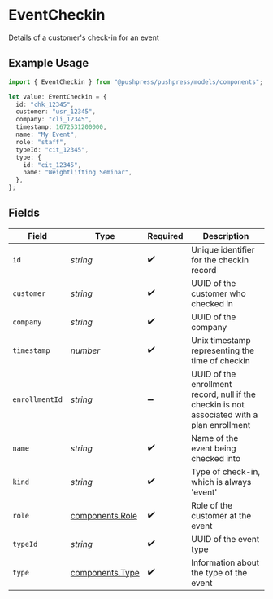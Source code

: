 # EventCheckin

Details of a customer's check-in for an event

## Example Usage

```typescript
import { EventCheckin } from "@pushpress/pushpress/models/components";

let value: EventCheckin = {
  id: "chk_12345",
  customer: "usr_12345",
  company: "cli_12345",
  timestamp: 1672531200000,
  name: "My Event",
  role: "staff",
  typeId: "cit_12345",
  type: {
    id: "cit_12345",
    name: "Weightlifting Seminar",
  },
};
```

## Fields

| Field                                                                                       | Type                                                                                        | Required                                                                                    | Description                                                                                 |
| ------------------------------------------------------------------------------------------- | ------------------------------------------------------------------------------------------- | ------------------------------------------------------------------------------------------- | ------------------------------------------------------------------------------------------- |
| `id`                                                                                        | *string*                                                                                    | :heavy_check_mark:                                                                          | Unique identifier for the checkin record                                                    |
| `customer`                                                                                  | *string*                                                                                    | :heavy_check_mark:                                                                          | UUID of the customer who checked in                                                         |
| `company`                                                                                   | *string*                                                                                    | :heavy_check_mark:                                                                          | UUID of the company                                                                         |
| `timestamp`                                                                                 | *number*                                                                                    | :heavy_check_mark:                                                                          | Unix timestamp representing the time of checkin                                             |
| `enrollmentId`                                                                              | *string*                                                                                    | :heavy_minus_sign:                                                                          | UUID of the enrollment record, null if the checkin is not associated with a plan enrollment |
| `name`                                                                                      | *string*                                                                                    | :heavy_check_mark:                                                                          | Name of the event being checked into                                                        |
| `kind`                                                                                      | *string*                                                                                    | :heavy_check_mark:                                                                          | Type of check-in, which is always 'event'                                                   |
| `role`                                                                                      | [components.Role](../../models/components/role.md)                                          | :heavy_check_mark:                                                                          | Role of the customer at the event                                                           |
| `typeId`                                                                                    | *string*                                                                                    | :heavy_check_mark:                                                                          | UUID of the event type                                                                      |
| `type`                                                                                      | [components.Type](../../models/components/type.md)                                          | :heavy_check_mark:                                                                          | Information about the type of the event                                                     |